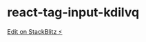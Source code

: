 # react-tag-input-kdilvq

[Edit on StackBlitz ⚡️](https://stackblitz.com/edit/react-tag-input-kdilvq)